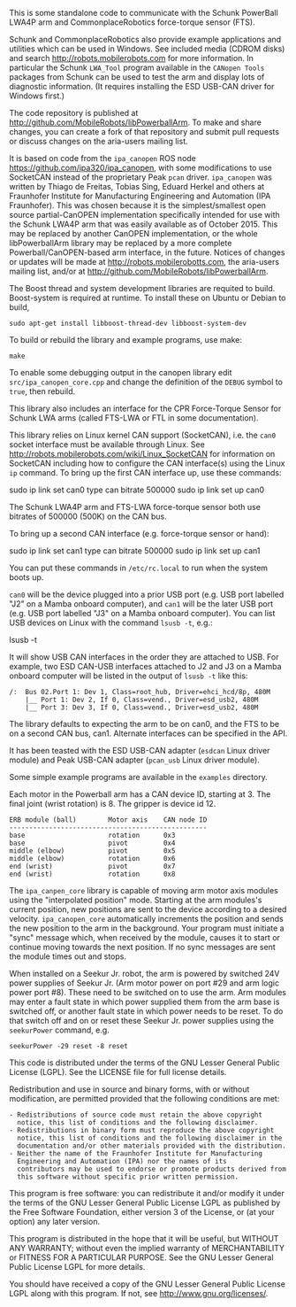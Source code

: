 
This is some standalone code to communicate with the Schunk PowerBall LWA4P arm
and CommonplaceRobotics force-torque sensor (FTS).

Schunk and CommonplaceRobotics also provide example applications and utilities
which can be used in Windows.  See included media (CDROM disks) and search
<http://robots.mobilerobots.com> for more information. In particular the Schunk
`LWA_Tool` program available in the `CANopen Tools` packages from Schunk
can be used to test the arm and display lots of diagnostic information. (It
requires installing the ESD USB-CAN driver for Windows first.)

The code repository is published at
<http://github.com/MobileRobots/libPowerballArm>.  To make and share changes,
you can create a fork of that repository and submit pull requests or 
discuss changes on the aria-users mailing list.

It is based on code from the `ipa_canopen` ROS node
<https://github.com/ipa320/ipa_canopen>, with some modifications to use 
SocketCAN instead of the proprietary Peak `pcan` driver.  `ipa_canopen`
was written by Thiago de Freitas, Tobias Sing, Eduard Herkel and others
at Fraunhofer Institute for Manufacturing Engineering and Automation
(IPA Fraunhofer). This was chosen because it is the simplest/smallest
open source partial-CanOPEN implementation specifically intended for
use with the Schunk LWA4P arm that was easily available as of
October 2015.  This may be replaced by another CanOPEN implementation,
or the whole libPowerballArm library may be replaced by a more complete 
Powerball/CanOPEN-based arm interface, in the future. Notices of
changes or updates will be made at <http://robots.mobilerobotts.com>,
the aria-users mailing list, and/or at <http://github.com/MobileRobots/libPowerballArm>.

The Boost thread and system development libraries are requited to build. Boost-system is
required at runtime. To install these on Ubuntu or Debian to build,

    sudo apt-get install libboost-thread-dev libboost-system-dev

To build or rebuild the library and example programs, use make:

    make

To enable some debugging output in the canopen library edit `src/ipa_canopen_core.cpp`
and change the definition of the `DEBUG` symbol to `true`, then rebuild.

This library also includes an interface for the CPR Force-Torque Sensor
for Schunk LWA arms (called FTS-LWA or FTL in some documentation).

This library relies on Linux kernel CAN support (SocketCAN), i.e. the 
`can0` socket interface must be available through Linux.  See
<http://robots.mobilerobots.com/wiki/Linux_SocketCAN> for information on 
SocketCAN including how to configure the CAN interface(s) using the Linux
`ip` command. To bring up the first CAN interface up, use these commands:

   sudo ip link set can0 type can bitrate 500000
   sudo ip link set up can0

The Schunk LWA4P arm and FTS-LWA force-torque sensor both use bitrates
of 500000 (500K) on the CAN bus.

To bring up a second CAN interface (e.g. force-torque sensor or hand):

   sudo ip link set can1 type can bitrate 500000
   sudo ip link set up can1

You can put these commands in `/etc/rc.local` to run when the system boots up. 

`can0` will be the device plugged into a prior USB port (e.g. USB port
labelled "J2" on a Mamba onboard computer), and `can1` will be the later
USB port (e.g. USB port labelled "J3" on a Mamba onboard computer).  You
can list USB devices on Linux with the command `lsusb -t`, e.g.:

   lsusb -t

It will show USB CAN interfaces in the order they are attached to USB.
For example, two ESD CAN-USB interfaces attached to J2 and J3 on a Mamba
onboard computer will be listed in the output of `lsusb -t` like this:

    /:  Bus 02.Port 1: Dev 1, Class=root_hub, Driver=ehci_hcd/8p, 480M
        |__ Port 1: Dev 2, If 0, Class=vend., Driver=esd_usb2, 480M
        |__ Port 3: Dev 3, If 0, Class=vend., Driver=esd_usb2, 480M

The library defaults to expecting the arm to be on can0, and the FTS to be
on a second CAN bus, can1.  Alternate interfaces can be specified in the API.

It has been teasted with the ESD USB-CAN adapter (`esdcan` Linux driver module)
and Peak USB-CAN adapter (`pcan_usb` Linux driver module).  

Some simple example programs are available in the `examples` directory.

Each motor in the Powerball arm has a CAN device ID, starting at 3. 
The final joint (wrist rotation) is 8.  The gripper is device id 12. 

    ERB module (ball)        Motor axis    CAN node ID
    --------------------------------------------------
    base                     rotation      0x3
    base                     pivot         0x4
    middle (elbow)           pivot         0x5
    middle (elbow)           rotation      0x6
    end (wrist)              pivot         0x7
    end (wrist)              rotation      0x8

The `ipa_canpen_core` library is capable of moving arm motor axis modules using the
"interpolated position" mode.  Starting at the arm modules's current position,
new positions are sent to the device according to a desired velocity. 
`ipa_canopen_core` automatically increments the position and sends
the new position to the arm in the background.  Your program must initiate
a "sync" message which, when received by the module, causes it to start
or continue moving towards the next position. If no sync messages are
sent the module times out and stops.

When installed on a Seekur Jr. robot, the arm is powered by switched
24V power supplies of Seekur Jr. (Arm motor power on port #29 and arm logic power
port #8). These need to be switched on to use the arm.  Arm modules may enter
a fault state in which power supplied them from the arm base is switched off,
or another fault state in which power needs to be reset.  To do that switch 
off and on or reset these Seekur Jr. power supplies using the `seekurPower` 
command, e.g.

    seekurPower -29 reset -8 reset




This code is distributed under the terms of the GNU Lesser General Public
License (LGPL).  See the LICENSE file for full license details.

Redistribution and use in source and binary forms, with or without
modification, are permitted provided that the following conditions are met:

    - Redistributions of source code must retain the above copyright
      notice, this list of conditions and the following disclaimer. 
    - Redistributions in binary form must reproduce the above copyright
      notice, this list of conditions and the following disclaimer in the
      documentation and/or other materials provided with the distribution. 
    - Neither the name of the Fraunhofer Institute for Manufacturing
      Engineering and Automation (IPA) nor the names of its
      contributors may be used to endorse or promote products derived from
      this software without specific prior written permission. 

This program is free software: you can redistribute it and/or modify
it under the terms of the GNU Lesser General Public License LGPL as
published by the Free Software Foundation, either version 3 of the
License, or (at your option) any later version.

This program is distributed in the hope that it will be useful,
but WITHOUT ANY WARRANTY; without even the implied warranty of
MERCHANTABILITY or FITNESS FOR A PARTICULAR PURPOSE. See the
GNU Lesser General Public License LGPL for more details.

You should have received a copy of the GNU Lesser General Public
License LGPL along with this program.
If not, see <http://www.gnu.org/licenses/>.
 

